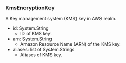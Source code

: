 ### KmsEncryptionKey
A Key management system (KMS) key in AWS realm.

- id: System.String
  - ID of KMS key.
- arn: System.String
  - Amazon Resource Name (ARN) of the KMS key.
- aliases: list of System.Strings
  - Aliases of KMS key.
